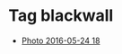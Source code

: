 <!--
title: Tag blackwall
date: 2020-06-28T14:43:49.407Z
tags:
-->
# Tag blackwall

 * [Photo 2016-05-24 18](144866489077.md)